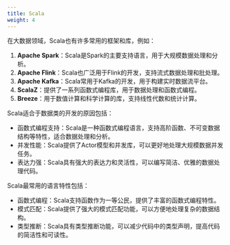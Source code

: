 ```yaml
---
title: Scala
weight: 4
---
```


在大数据领域，Scala也有许多常用的框架和库，例如：

1. **Apache Spark**：Scala是Spark的主要支持语言，用于大规模数据处理和分析。
2. **Apache Flink**：Scala也广泛用于Flink的开发，支持流式数据处理和批处理。
3. **Apache Kafka**：Scala常用于Kafka的开发，用于构建实时数据流平台。
4. **ScalaZ**：提供了一系列函数式编程库，用于数据处理和函数式编程。
5. **Breeze**：用于数值计算和科学计算的库，支持线性代数和统计计算。

Scala适合于数据类的开发的原因包括：
- 函数式编程支持：Scala是一种函数式编程语言，支持高阶函数、不可变数据结构等特性，适合数据处理和分析。
- 并发性能：Scala提供了Actor模型和并发库，可以更好地处理大规模数据并发任务。
- 表达力强：Scala具有强大的表达力和灵活性，可以编写简洁、优雅的数据处理代码。

Scala最常用的语言特性包括：
- 函数式编程：Scala支持函数作为一等公民，提供了丰富的函数式编程特性。
- 模式匹配：Scala提供了强大的模式匹配功能，可以方便地处理复杂的数据结构。
- 类型推断：Scala具有类型推断功能，可以减少代码中的类型声明，提高代码的简洁性和可读性。

